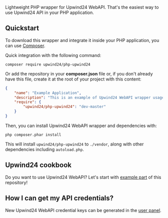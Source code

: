 Lightweight PHP wrapper for Upwind24 WebAPI. That's the easiest way to use Upwind24 API in your PHP application.


Quickstart
----------

To download this wrapper and integrate it inside your PHP application, you can use [Composer](https://getcomposer.org).

Quick integration with the following command:

    composer require upwind24/php-upwind24

Or add the repository in your **composer.json** file or, if you don't already have
this file, create it at the root of your project with this content:

```json
{
    "name": "Example Application",
    "description": "This is an example of Upwind24 WebAPI wrapper usage.",
    "require": {
        "upwind24/php-upwind24": "dev-master"
    }
}

```

Then, you can install Upwind24 WebAPI wrapper and dependencies with:

    php composer.phar install

This will install ``upwind24/php-upwind24`` to ``./vendor``, along with other dependencies
including ``autoload.php``.

Upwind24 cookbook
------------

Do you want to use Upwind24 WebAPI? Let's start with [example part](examples/README.md) of this repository!


How I can get my API credentials?
------------

New Upwind24 WebAPI credential keys can be generated in the [user panel](http://www.upwind24.com/panel/api-access).